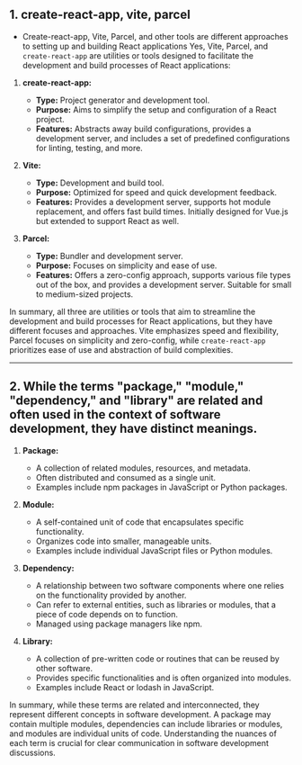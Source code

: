 ## 1. create-react-app, vite, parcel

- Create-react-app, Vite, Parcel, and other tools are different approaches to setting up and building React applications
Yes, Vite, Parcel, and `create-react-app` are utilities or tools designed to facilitate the development and build processes of React applications:

1. **create-react-app:**
   - **Type:** Project generator and development tool.
   - **Purpose:** Aims to simplify the setup and configuration of a React project.
   - **Features:** Abstracts away build configurations, provides a development server, and includes a set of predefined configurations for linting, testing, and more.

2. **Vite:**
   - **Type:** Development and build tool.
   - **Purpose:** Optimized for speed and quick development feedback.
   - **Features:** Provides a development server, supports hot module replacement, and offers fast build times. Initially designed for Vue.js but extended to support React as well.

3. **Parcel:**
   - **Type:** Bundler and development server.
   - **Purpose:** Focuses on simplicity and ease of use.
   - **Features:** Offers a zero-config approach, supports various file types out of the box, and provides a development server. Suitable for small to medium-sized projects.

In summary, all three are utilities or tools that aim to streamline the development and build processes for React applications, but they have different focuses and approaches. Vite emphasizes speed and flexibility, Parcel focuses on simplicity and zero-config, while `create-react-app` prioritizes ease of use and abstraction of build complexities.

---

## 2. While the terms "package," "module," "dependency," and "library" are related and often used in the context of software development, they have distinct meanings. 

1. **Package:**
   - A collection of related modules, resources, and metadata.
   - Often distributed and consumed as a single unit.
   - Examples include npm packages in JavaScript or Python packages.

2. **Module:**
   - A self-contained unit of code that encapsulates specific functionality.
   - Organizes code into smaller, manageable units.
   - Examples include individual JavaScript files or Python modules.

3. **Dependency:**
   - A relationship between two software components where one relies on the functionality provided by another.
   - Can refer to external entities, such as libraries or modules, that a piece of code depends on to function.
   - Managed using package managers like npm.

4. **Library:**
   - A collection of pre-written code or routines that can be reused by other software.
   - Provides specific functionalities and is often organized into modules.
   - Examples include React or lodash in JavaScript.

In summary, while these terms are related and interconnected, they represent different concepts in software development. A package may contain multiple modules, dependencies can include libraries or modules, and modules are individual units of code. Understanding the nuances of each term is crucial for clear communication in software development discussions.
